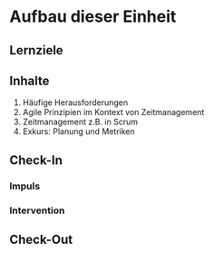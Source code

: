 # Aufbau dieser Einheit

## Lernziele

## Inhalte

1. Häufige Herausforderungen
2. Agile Prinzipien im Kontext von Zeitmanagement
3. Zeitmanagement z.B. in Scrum
4. Exkurs: Planung und Metriken

## Check-In

### Impuls

### Intervention

## Check-Out
